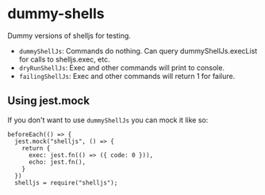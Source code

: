 # dummy-shells

Dummy versions of shelljs for testing.

- `dummyShellJs`: Commands do nothing. Can query dummyShellJs.execList for calls to shelljs.exec, etc.
- `dryRunShellJs`: Exec and other commands will print to console.
- `failingShellJs`: Exec and other commands will return 1 for failure.

## Using jest.mock

If you don't want to use `dummyShellJs` you can mock it like so:

    beforeEach(() => {
      jest.mock("shelljs", () => {
        return {
          exec: jest.fn(() => ({ code: 0 })),
          echo: jest.fn(),
        }
      })
      shelljs = require("shelljs");
